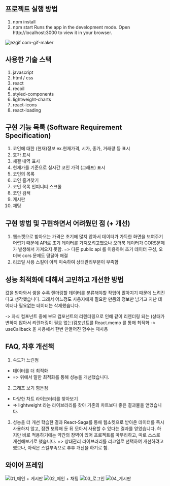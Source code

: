 ## 프로젝트 실행 방법

1. npm install
2. npm start
   Runs the app in the development mode.
   Open http://localhost:3000 to view it in your browser.
   
![ezgif com-gif-maker](https://user-images.githubusercontent.com/52899349/170879561-e1bc4807-08c8-497b-bb48-eb53e9959f17.gif)

## 사용한 기술 스택

1. javascript
2. html / css
3. react
4. recoil
5. styled-components
6. lightweight-charts
7. react-icons
8. react-loading

## 구현 기능 목록 (Software Requirement Specification)

1. 코인에 대한 (현재)정보 ex.현재가격, 시가, 종가, 거래량 등 표시
2. 호가 표시
3. 체결 내역 표시
4. 현재가를 기준으로 실시간 코인 가격 (그래프) 표시
5. 코인의 목록
6. 코인 즐겨찾기
7. 코인 목록 인피니티 스크롤
8. 코인 검색
9. 게시판
10. 채팅

## 구현 방법 및 구현하면서 어려웠던 점 (+ 개선)

1. 웹소켓으로 받아오는 가격은 초기에 많지 않아서 데이터가 가득한 화면을 보여주기 어렵기 때문에 API로 초기 데이터를 가져오려고했으나 오더북 데이터가 CORS문제가 발생해서 가져오지 못함. => 다른 public api 를 이용하여 초기 데이터 구성, 오더북 cors 문제도 덩달아 해결
2. 리코일 사용 스킬이 아직 미숙하여 상태관리부분이 부족함

## 성능 최적화에 대해서 고민하고 개선한 방법

값을 받아와서 쌓을 수록 렌더링할 데이터를 분류해야할 작업이 많아지기 때문에 느려진다고 생각했습니다. 그래서 어느정도 사용자에게 필요한 만큼의 정보만 남기고 지난 데이터나 필요없는 데이터는 삭제했습니다.

-> 자식 컴포넌트 중에 부모 컴포넌트의 리렌더링으로 인해 같이 리렌더링 되는 (상태가 변하지 않아서 리렌더링이 필요 없는)컴포넌트를 React.memo 를 통해 최적화 -> useCallback 을 사용해서 한번 만들어진 함수는 재사용

## FAQ, 차후 개선책

1. 속도가 느린점

- 데이터를 더 최적화
- => 위에서 말한 최적화를 통해 성능을 개선했습니다.

2. 그래프 보기 힘든점

- 다양한 차트 라이브러리를 찾아보기
- => lightweight 라는 라이브러리를 찾아 기존의 차트보다 좋은 결과물을 얻었습니다.

3. 성능을 더 개선
   학습한 결과 React-Saga를 통해 웹소켓으로 받아온 데이터를 즉시 사용하지 않고, 잠깐 보류해 둔 뒤 모아서 사용할 수 있다는 결과를 얻었습니다.
   하지만 바로 적용하기에는 약간의 장벽이 있어 프로젝트를 마무리하고, 따로 스스로 개선해보기로 했습니다.
   => 상태관리 라이브러리를 리코일로 선택하여 개선하려고 했으나, 아직은 스킬부족으로 추후 개선을 하기로 함.

## 와이어 프레임

![01_메인 + 게시판](https://user-images.githubusercontent.com/52899349/171353841-2f575a37-ec64-4666-90d9-5cd1465e1962.png)
![02_메인 + 채팅](https://user-images.githubusercontent.com/52899349/171353847-6f87aa19-d682-474b-8812-d7bf70409628.png)
![03_로그인](https://user-images.githubusercontent.com/52899349/171353849-501ca4dc-d78a-42e3-8dca-1a56ea0082cb.png)
![04_게시판](https://user-images.githubusercontent.com/52899349/171353850-afdefbea-fd08-4c30-9847-8bb3dc0864a1.png)




